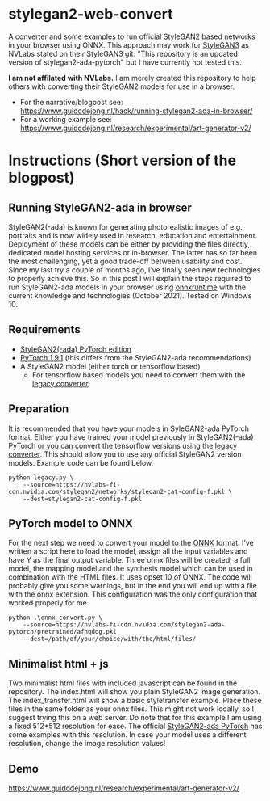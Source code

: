 # stylegan2-web-convert
A converter and some examples to run official [StyleGAN2](https://github.com/NVlabs/stylegan2) based networks in your browser using ONNX. This approach may work for [StyleGAN3](https://github.com/NVlabs/stylegan3) as NVLabs stated on their StyleGAN3 git: "This repository is an updated version of stylegan2-ada-pytorch" but I have currently not tested this.

**I am not affilated with NVLabs.** I am merely created this repository to help others with converting their StyleGAN2 models for use in a browser.
- For the narrative/blogpost see: https://www.guidodejong.nl/hack/running-stylegan2-ada-in-browser/
- For a working example see: https://www.guidodejong.nl/research/experimental/art-generator-v2/

# Instructions (Short version of the blogpost)
## Running StyleGAN2-ada in browser
StyleGAN2(-ada) is known for generating photorealistic images of e.g. portraits and is now widely used in research, education and entertainment. Deployment of these models can be either by providing the files directly, dedicated model hosting services or in-browser. The latter has so far been the most challenging, yet a good trade-off between usability and cost. Since my last try a couple of months ago, I’ve finally seen new technologies to properly achieve this. So in this post I will explain the steps required to run StyleGAN2-ada models in your browser using [onnxruntime](https://github.com/microsoft/onnxruntime) with the current knowledge and technologies (October 2021). Tested on Windows 10.

## Requirements
- [StyleGAN2(-ada) PyTorch edition](https://github.com/NVlabs/stylegan2-ada-pytorch)
- [PyTorch 1.9.1](https://pytorch.org/get-started/locally/) (this differs from the StyleGAN2-ada recommendations)
- A StyleGAN2 model (either torch or tensorflow based)
  - For tensorflow based models you need to convert them with the [legacy converter](https://github.com/NVlabs/stylegan2-ada-pytorch/blob/main/legacy.py)

## Preparation
It is recommended that you have your models in SyleGAN2-ada PyTorch format. Either you have trained your model previously in StyleGAN2(-ada) PyTorch or you can convert the tensorflow versions using the [legacy converter](https://github.com/NVlabs/stylegan2-ada-pytorch/blob/main/legacy.py). This should allow you to use any official StyleGAN2 version models. Example code can be found below.
```
python legacy.py \
    --source=https://nvlabs-fi-cdn.nvidia.com/stylegan2/networks/stylegan2-cat-config-f.pkl \
    --dest=stylegan2-cat-config-f.pkl
```

## PyTorch model to ONNX
For the next step we need to convert your model to the [ONNX](https://onnx.ai/) format. I’ve written a script here to load the model, assign all the input variables and have Y as the final output variable. Three onnx files will be created; a full model, the mapping model and the synthesis model which can be used in combination with the HTML files. It uses opset 10 of ONNX. The code will probably give you some warnings, but in the end you will end up with a file with the onnx extension. This configuration was the only configuration that worked properly for me.
```
python .\onnx_convert.py \
    --source=https://nvlabs-fi-cdn.nvidia.com/stylegan2-ada-pytorch/pretrained/afhqdog.pkl
    --dest=/path/of/your/choice/with/the/html/files/
```

## Minimalist html + js
Two minimalist html files with included javascript can be found in the repository. The index.html will show you plain StyleGAN2 image generation. The index_transfer.html will show a basic styletransfer example. Place these files in the same folder as your onnx files. This might not work locally, so I suggest trying this on a web server. Do note that for this example I am using a fixed 512\*512 resolution for ease. The official [StyleGAN2-ada PyTorch](https://github.com/NVlabs/stylegan2-ada-pytorch) has some examples with this resolution. In case your model uses a different resolution, change the image resolution values!

## Demo
https://www.guidodejong.nl/research/experimental/art-generator-v2/

